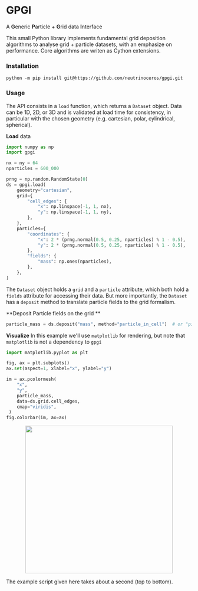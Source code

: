 # GPGI
A **G**eneric **P**article + **G**rid data **I**nterface

This small Python library implements fundamental grid deposition algorithms to analyse grid + particle datasets, with an emphasize on performance.
Core algorithms are writen as Cython extensions.

### Installation

```shell
python -m pip install git@https://github.com/neutrinoceros/gpgi.git
```



### Usage

The API consists in a `load` function, which returns a `Dataset` object.
Data can be 1D, 2D, or 3D and is validated at load time for consistency,
in particular with the chosen geometry (e.g. cartesian, polar, cylindrical, spherical).

**Load** data

```python
import numpy as np
import gpgi

nx = ny = 64
nparticles = 600_000

prng = np.random.RandomState(0)
ds = gpgi.load(
    geometry="cartesian",
    grid={
        "cell_edges": {
            "x": np.linspace(-1, 1, nx),
            "y": np.linspace(-1, 1, ny),
        },
    },
    particles={
        "coordinates": {
            "x": 2 * (prng.normal(0.5, 0.25, nparticles) % 1 - 0.5),
            "y": 2 * (prng.normal(0.5, 0.25, nparticles) % 1 - 0.5),
        },
        "fields": {
            "mass": np.ones(nparticles),
        },
    },
)
```
The `Dataset` object holds a `grid` and a `particle` attribute,
which both hold a `fields` attribute for accessing their data.
But more importantly, the `Dataset` has a `deposit` method to
translate particle fields to the grid formalism.

**Deposit Particle fields on the grid **

```python
particle_mass = ds.deposit("mass", method="particle_in_cell")  # or "pic" for shorts
```

**Visualize**
In this example we'll use `matplotlib` for rendering, but note that `matplotlib` is not a dependency to `gpgi`
```python
import matplotlib.pyplot as plt

fig, ax = plt.subplots()
ax.set(aspect=1, xlabel="x", ylabel="y")

im = ax.pcolormesh(
    "x",
    "y",
    particle_mass,
    data=ds.grid.cell_edges,
    cmap="viridis",
 )
fig.colorbar(im, ax=ax)
```

<p align="center">
    <img src="https://raw.githubusercontent.com/neutrinoceros/gpgi/main/tests/pytest_mpl_baseline/test_readme_example.png" width="400"></a>
</p>

The example script given here takes about a second (top to bottom).
